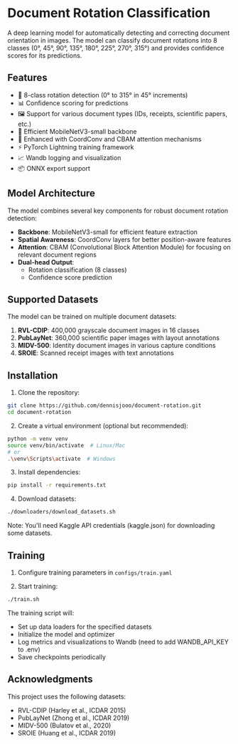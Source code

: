 # Document Rotation Classification

A deep learning model for automatically detecting and correcting document orientation in images. The model can classify document rotations into 8 classes (0°, 45°, 90°, 135°, 180°, 225°, 270°, 315°) and provides confidence scores for its predictions.

## Features

- 🔄 8-class rotation detection (0° to 315° in 45° increments)
- 📊 Confidence scoring for predictions
- 🖼️ Support for various document types (IDs, receipts, scientific papers, etc.)
- 🚀 Efficient MobileNetV3-small backbone
- 🎯 Enhanced with CoordConv and CBAM attention mechanisms
- ⚡ PyTorch Lightning training framework
- 📈 Wandb logging and visualization
- 📦 ONNX export support

## Model Architecture

The model combines several key components for robust document rotation detection:

- **Backbone**: MobileNetV3-small for efficient feature extraction
- **Spatial Awareness**: CoordConv layers for better position-aware features
- **Attention**: CBAM (Convolutional Block Attention Module) for focusing on relevant document regions
- **Dual-head Output**:
  - Rotation classification (8 classes)
  - Confidence score prediction

## Supported Datasets

The model can be trained on multiple document datasets:

1. **RVL-CDIP**: 400,000 grayscale document images in 16 classes
2. **PubLayNet**: 360,000 scientific paper images with layout annotations
3. **MIDV-500**: Identity document images in various capture conditions
4. **SROIE**: Scanned receipt images with text annotations

## Installation

1. Clone the repository:

```bash
git clone https://github.com/dennisjooo/document-rotation.git
cd document-rotation
```

2. Create a virtual environment (optional but recommended):

```bash
python -m venv venv
source venv/bin/activate  # Linux/Mac
# or
.\venv\Scripts\activate  # Windows
```

3. Install dependencies:

```bash
pip install -r requirements.txt
```

4. Download datasets:

```bash
./downloaders/download_datasets.sh
```

Note: You'll need Kaggle API credentials (kaggle.json) for downloading some datasets.

## Training

1. Configure training parameters in `configs/train.yaml`

2. Start training:

```bash
./train.sh
```

The training script will:

- Set up data loaders for the specified datasets
- Initialize the model and optimizer
- Log metrics and visualizations to Wandb (need to add WANDB_API_KEY to .env)
- Save checkpoints periodically

## Acknowledgments

This project uses the following datasets:

- RVL-CDIP (Harley et al., ICDAR 2015)
- PubLayNet (Zhong et al., ICDAR 2019)
- MIDV-500 (Bulatov et al., 2020)
- SROIE (Huang et al., ICDAR 2019)
